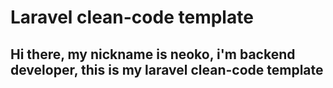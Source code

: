 # Laravel clean-code template

## Hi there, my nickname is neoko, i'm backend developer, this is my laravel clean-code template
